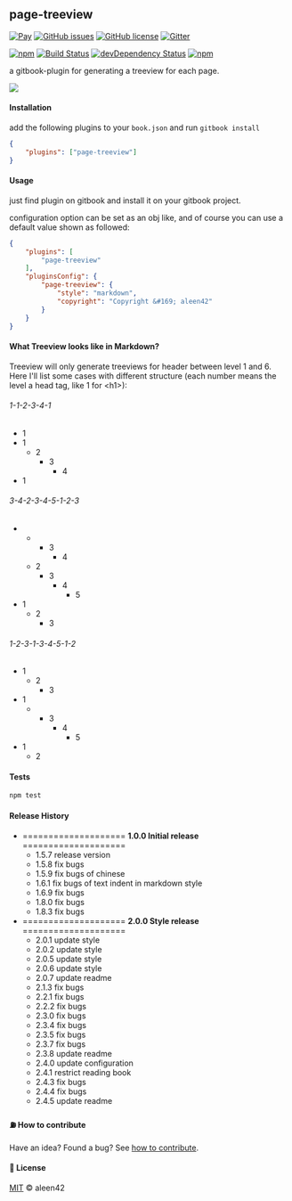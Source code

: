 ## page-treeview

[![Pay](https://img.shields.io/badge/%24-free-%23a10000.svg)](#) [![GitHub issues](https://img.shields.io/github/issues/aleen42/gitbook-treeview.svg)](https://github.com/aleen42/gitbook-treeview/issues) [![GitHub license](https://img.shields.io/badge/license-MIT-blue.svg)](https://raw.githubusercontent.com/aleen42/gitbook-treeview/master/LICENSE) [![Gitter](https://badges.gitter.im/aleen42/gitbook-treeview.svg)](https://gitter.im/aleen42/gitbook-treeview?utm_source=badge&utm_medium=badge&utm_campaign=pr-badge)

[![npm](https://img.shields.io/npm/v/gitbook-plugin-page-treeview.svg)](https://www.npmjs.com/package/gitbook-plugin-page-treeview) [![Build Status](https://travis-ci.org/aleen42/gitbook-treeview.svg?branch=master)](https://travis-ci.org/aleen42/gitbook-treeview) [![devDependency Status](https://david-dm.org/aleen42/gitbook-treeview/dev-status.svg)](https://david-dm.org/aleen42/gitbook-treeview#info=devDependencies) [![npm](https://img.shields.io/npm/dt/gitbook-plugin-page-treeview.svg)](https://www.npmjs.com/package/gitbook-plugin-page-treeview)

a gitbook-plugin for generating a treeview for each page.

<img src="https://raw.githubusercontent.com/aleen42/gitbook-treeview/master/1.png">

#### Installation

add the following plugins to your `book.json` and run `gitbook install`

```json
{
    "plugins": ["page-treeview"]
}
```

#### Usage

just find plugin on gitbook and install it on your gitbook project.

configuration option can be set as an obj like, and of course you can use a default value shown as followed:

```json
{
	"plugins": [
		"page-treeview"
	],
	"pluginsConfig": {
		"page-treeview": {
			"style": "markdown",
			"copyright": "Copyright &#169; aleen42"
		}
	}
}
```

#### What Treeview looks like in Markdown?

Treeview will only generate treeviews for header between level 1 and 6. Here I'll list some cases with different structure (each number means the level a head tag, like 1 for &lt;h1&gt;):

###### 1-1-2-3-4-1

- 1
- 1
	- 2
		- 3
			- 4
- 1

###### 3-4-2-3-4-5-1-2-3

- &nbsp; 
	- &nbsp; 
		- 3
			- 4
	- 2
		- 3
			- 4
				- 5
- 1
	- 2
		- 3

###### 1-2-3-1-3-4-5-1-2

- 1
	- 2
		- 3
- 1
	- &nbsp; 
		- 3
			- 4
				- 5
- 1
	- 2

#### Tests

```bash
npm test
```

#### Release History

* ==================== **1.0.0 Initial release** ====================
	* 1.5.7 release version
	* 1.5.8 fix bugs
	* 1.5.9 fix bugs of chinese
	* 1.6.1 fix bugs of text indent in markdown style
	* 1.6.9 fix bugs
	* 1.8.0 fix bugs
	* 1.8.3 fix bugs
* ==================== **2.0.0 Style release** ====================
	* 2.0.1 update style
	* 2.0.2 update style
	* 2.0.5 update style
	* 2.0.6 update style
	* 2.0.7 update readme
	* 2.1.3 fix bugs
	* 2.2.1 fix bugs
	* 2.2.2 fix bugs
	* 2.3.0 fix bugs
	* 2.3.4 fix bugs
	* 2.3.5 fix bugs
	* 2.3.7 fix bugs
	* 2.3.8 update readme
	* 2.4.0 update configuration
	* 2.4.1 restrict reading book
	* 2.4.3 fix bugs
	* 2.4.4 fix bugs
	* 2.4.5 update readme

#### :fuelpump: How to contribute

Have an idea? Found a bug? See [how to contribute](https://aleen42.gitbooks.io/personalwiki/content/contribution.html).

#### :scroll: License

[MIT](https://aleen42.gitbooks.io/personalwiki/content/MIT.html) © aleen42
